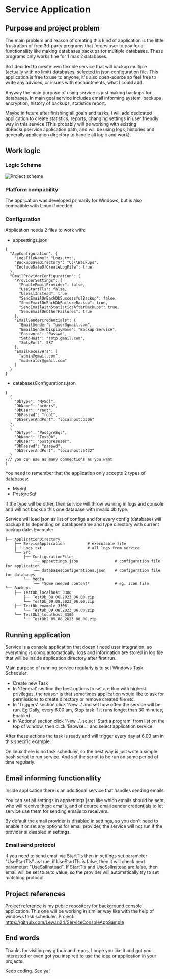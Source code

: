 # Service Application

## Purpose and project problem
The main problem and reason of creating this kind of application is the little frustration of free 3d-party programs that forces user to pay for a functionallity like making databases backups for multiple databases. These programs only works fine for 1 max 2 databases.

So I decided to create own flexible service that will backup multiple (actually with no limit) databases, selected in json configuration file. 
This application is free to use to anyone, it's also open-source so feel free to write any advices, or issues with enchantments, what I could add. 

Anyway the main purpose of using service is just making backups for databases. 
In main goal service includes email informing system, backups encryption, history of backups, statistics report.

Maybe in future after finishing all goals and tasks, I will add dedicated application to create statistics, reports, changing settings in user friendly way in this service (This probably will be working with existing dbBackupservice application path, and will be using logs, histories and generally application directory to handle all logic and work).

## Work logic

### Logic Scheme

![Project scheme](https://github.com/Lewan24/DatabasesBackupServiceDotNet/blob/main/ServiceLogicProject_v1.2_Drawio.png)

### Platform compability
The application was developed primarily for Windows, but is also compatible with Linux if needed.

### Configuration

Application needs 2 files to work with:

- appsettings.json
```
{
  "AppConfiguration": {
    "LogsFileName": "Logs.txt",
    "BackupSaveDirectory": "C:\\Backups",
    "IncludeDateOfCreateLogFile": true
  },
  "EmailProviderConfiguration": {
    "ProviderSettings": {
      "EnableEmailProvider": false,
      "UseStartTls": false,
      "UseSslInstead": true,
      "SendEmailOnEachDbSuccessfulBackup": false,
      "SendEmailOnEachDbFailureBackup": true,
      "SendEmailWithStatisticsAfterBackups": true,
      "SendEmailOnOtherFailures": true
    },
    "EmailSenderCredentials": {
      "EmailSender": "user@gmail.com",
      "EmailSenderDisplayName": "Backup Service",
      "Password": "Passwd",
      "SmtpHost": "smtp.gmail.com",
      "SmtpPort": 587
    },
    "EmailReceivers": [
      "admin@gmail.com",
      "moderator@gmail.com"
    ]
  }
}
```
- databasesConfigurations.json
```
[
  {
    "DbType": "MySql",
    "DbName": "orders",
    "DbUser": "root",
    "DbPasswd": "root",
    "DbServerAndPort": "localhost:3306"
  },
  {
    "DbType": "PostgreSql",
    "DbName": "TestDb",
    "DbUser": "postgresuser",
    "DbPasswd": "passwd",
    "DbServerAndPort": "localhost:5432"
  }
/// you can use as many connections as you want
]
```
You need to remember that the application only accepts 2 types of databases:
- MySql
- PostgreSql

If the type will be other, then service will throw warning in logs and console and will not backup this one database with invalid db type.

Service will load json as list of configs and for every config (database) will backup it to depending on databasename and type directory with current backup date. Example:
```
├── ApplicationDirectory
    ├── ServiceApplication          # executable file
    ├── Logs.txt                    # all logs from service
    └── Src
        ├── ConfigurationFiles
            ├── appsettings.json                # configuration file for application
            └── databasesConfigurations.json    # configuration file for databases
        └── Media
            └── *Some needed content*           # eg. icon file
└── Backups
    ├── TestDb_localhost_3306
        ├── TestDb_08.08.2023_06.00.zip
        └── TestDb_09.08.2023_06.00.zip
    ├── TestDb_example_3306
        └── TestDb_09.08.2023_06.00.zip
    └── TestDb2_localhost_3306
        └── TestDb2_09.08.2023_06.00.zip
```

## Running application
Service is a console application that doesn't need user integration, so everything is doing automatically, logs and information are stored in log file that will be inside application directory after first run.

Main purpose of running service regularly is to set Windows Task Scheduler:
- Create new Task
- In 'General' section the best options to set are Run with highest privileges, the reason is that sometimes application would like to ask for permissions to create directory or remove created file etc.
- In 'Triggers' section click 'New...' and set how often the service will be run. Eg Daily, every 6.00 am, Stop task if it runs longet than 30 minutes, Enabled
- In 'Actions' section click 'New...', select 'Start a program' from list on the top of window, then click 'Browse...' and select application service.

After these actions the task is ready and will trigger every day at 6.00 am in this specific example.

On linux there is no task scheduler, so the best way is just write a simple bash script to run service. And set the script to be run on some period of time regularly.

## Email informing functionallity
Inside application there is an additional service that handles sending emails.

You can set all settings in appsettings.json like which emails should be sent, who will receive these emails, and of cource email sender credentials to let service use them for sending emails to receivers.

By default the email provider is disabled in settings, so you don't need to enable it or set any options for email provider, the service will not run if the provider si disabled in settings.

### Email send protocol
If you need to send email via StartTls then in settings set parameter "UseStartTls" as true, if UseStartTls is false, then it will check next parameter: "UseSslInstead".
If StartTls and UseSslInstead are false, then email will be set to auto value, so the provider will automatically try to set matching protocol.

## Project references
Project reference is my public repository for background console application.
This one will be working in similar way like with the help of windows task scheduler.
Project: https://github.com/Lewan24/ServiceConsoleAppSample

## End words
Thanks for visiting my github and repos, I hope you like it and got you interested or even got you inspired to use the idea or application in your projects.

Keep coding. See ya!
